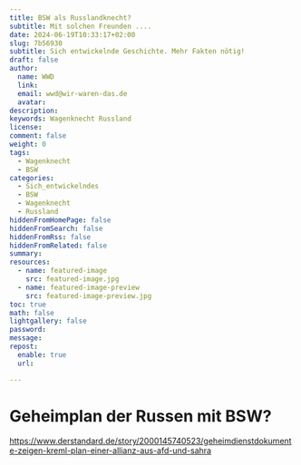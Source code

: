```yaml
---
title: BSW als Russlandknecht?
subtitle: Mit solchen Freunden ....
date: 2024-06-19T10:33:17+02:00
slug: 7b56930
subtitle: Sich entwickelnde Geschichte. Mehr Fakten nötig!
draft: false
author:
  name: WWD
  link: 
  email: wwd@wir-waren-das.de
  avatar:
description:
keywords: Wagenknecht Russland
license:
comment: false
weight: 0
tags:
  - Wagenknecht
  - BSW
categories:
  - Sich_entwickelndes
  - BSW
  - Wagenknecht
  - Russland
hiddenFromHomePage: false
hiddenFromSearch: false
hiddenFromRss: false
hiddenFromRelated: false
summary:
resources:
  - name: featured-image
    src: featured-image.jpg
  - name: featured-image-preview
    src: featured-image-preview.jpg
toc: true
math: false
lightgallery: false
password:
message:
repost:
  enable: true
  url:

---
```

<!--more-->
# Geheimplan der Russen mit BSW?

https://www.derstandard.de/story/2000145740523/geheimdienstdokumente-zeigen-kreml-plan-einer-allianz-aus-afd-und-sahra

